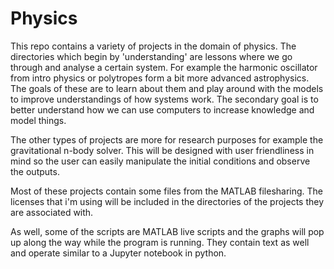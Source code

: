 # Physics
This repo contains a variety of projects in the domain of physics. The directories which begin by 'understanding' are lessons where we go through and analyse a certain system. For example the harmonic oscillator from intro physics or polytropes form a bit more advanced astrophysics. The goals of these are to learn about them and play around with the models to improve understandings of how systems work. The secondary goal is to better understand how we can use computers to increase knowledge and model things.

The other types of projects are more for research purposes for example the gravitational n-body solver. This will be designed with user friendliness in mind so the user can easily manipulate the initial conditions and observe the outputs. 

Most of these projects contain some files from the MATLAB filesharing. The licenses that i'm using will be included in the directories of the projects they are associated with.

As well, some of the scripts are MATLAB live scripts and the graphs will pop up along the way while the program is running. They contain text as well and operate similar to a Jupyter notebook in python. 

